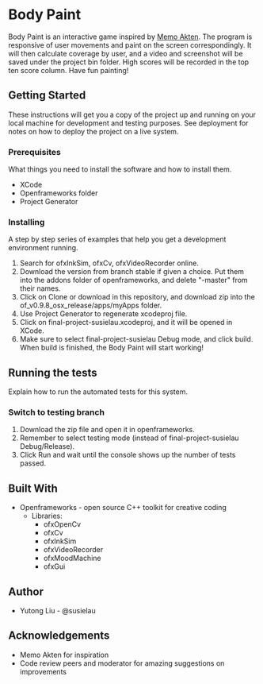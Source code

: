 # Body Paint
Body Paint is an interactive game inspired by [Memo Akten](http://www.memo.tv/bodypaint/). The program is responsive of user movements and paint on the screen correspondingly. It will then calculate coverage by user, and a video and screenshot will be saved under the project bin folder. High scores will be recorded in the top ten score column. Have fun painting!



## Getting Started
These instructions will get you a copy of the project up and running on your local machine for development and testing purposes. See deployment for notes on how to deploy the project on a live system.


### Prerequisites
What things you need to install the software and how to install them.
* XCode
* Openframeworks folder
* Project Generator


### Installing
A step by step series of examples that help you get a development environment running.
1. Search for ofxInkSim, ofxCv, ofxVideoRecorder online.
2. Download the version from branch stable if given a choice. Put them into the addons folder of openframeworks, and delete "-master" from their names.
3. Click on Clone or download in this repository, and download zip into the of_v0.9.8_osx_release/apps/myApps folder.
4. Use Project Generator to regenerate xcodeproj file.
5. Click on final-project-susielau.xcodeproj, and it will be opened in XCode.
6. Make sure to select final-project-susielau Debug mode, and click build. When build is finished, the Body Paint will start working!

## Running the tests
Explain how to run the automated tests for this system.
### Switch to testing branch
1. Download the zip file and open it in openframeworks.
2. Remember to select testing mode (instead of final-project-susielau Debug/Release).
3. Click Run and wait until the console shows up the number of tests passed.


## Built With
* Openframeworks - open source C++ toolkit for creative coding
    * Libraries:
        * ofxOpenCv
        * ofxCv
        * ofxInkSim
        * ofxVideoRecorder
        * ofxMoodMachine
        * ofxGui


## Author
* Yutong Liu - @susielau

## Acknowledgements
* Memo Akten for inspiration
* Code review peers and moderator for amazing suggestions on improvements

